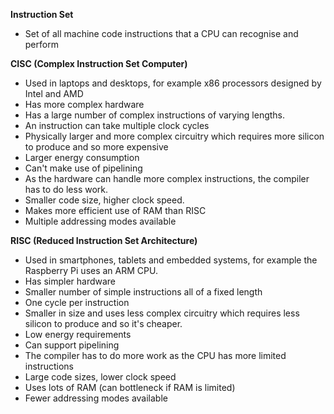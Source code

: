 **Instruction Set**
- Set of all machine code instructions that a CPU can recognise and perform

**CISC (Complex Instruction Set Computer)**
- Used in laptops and desktops, for example x86 processors designed by Intel and AMD
- Has more complex hardware
- Has a large number of complex instructions of varying lengths.
- An instruction can take multiple clock cycles
- Physically larger and more complex circuitry which requires more silicon to produce and so more expensive
- Larger energy consumption
- Can't make use of pipelining
- As the hardware can handle more complex instructions, the compiler has to do less work.
- Smaller code size, higher clock speed.
- Makes more efficient use of RAM than RISC
- Multiple addressing modes available

**RISC (Reduced Instruction Set Architecture)**
- Used in smartphones, tablets and embedded systems, for example the Raspberry Pi uses an ARM CPU.
- Has simpler hardware
- Smaller number of simple instructions all of a fixed length
- One cycle per instruction
- Smaller in size and uses less complex circuitry which requires less silicon to produce and so it's cheaper.
- Low energy requirements
- Can support pipelining
- The compiler has to do more work as the CPU has more limited instructions
- Large code sizes, lower clock speed
- Uses lots of RAM (can bottleneck if RAM is limited)
- Fewer addressing modes available